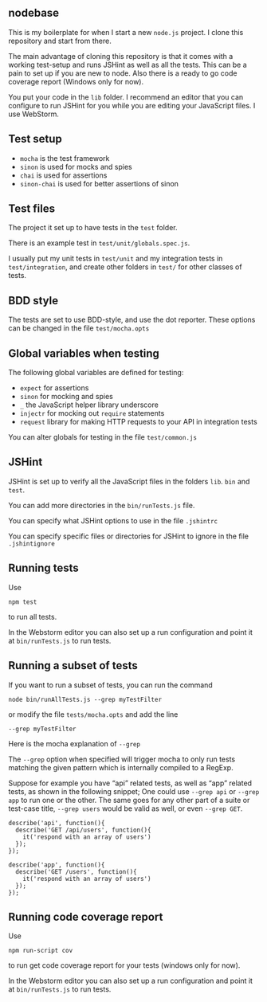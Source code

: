 nodebase
--------
This is my boilerplate for when I start a new ```node.js``` project. I clone this repository and start from there.

The main advantage of cloning this repository is that it comes with a working test-setup and runs JSHint as well
as all the tests. This can be a pain to set up if you are new to node.
Also there is a ready to go code coverage report (Windows only for now).

You put your code in the ```lib``` folder. I recommend an editor that you can configure to run JSHint for you
while you are editing your JavaScript files. I use WebStorm.

Test setup
----------
- ```mocha``` is the test framework
- ```sinon``` is used for mocks and spies
- ```chai``` is used for assertions
- ```sinon-chai``` is used for better assertions of sinon

Test files
----------
The project it set up to have tests in the ```test``` folder.

There is an example test in ```test/unit/globals.spec.js```.

I usually put my unit tests in ```test/unit``` and my integration tests in ```test/integration```, and create
other folders in ```test/``` for other classes of tests.

BDD style
---------
The tests are set to use BDD-style, and use the dot reporter. These options can be changed in the
file ```test/mocha.opts```

Global variables when testing
-----------------------------
The following global variables are defined for testing:
- ```expect``` for assertions
- ```sinon``` for mocking and spies
- ```_``` the JavaScript helper library underscore
- ```injectr``` for mocking out ```require``` statements
- ```request``` library for making HTTP requests to your API in integration tests

You can alter globals for testing in the file ```test/common.js```

JSHint
------
JSHint is set up to verify all the JavaScript files in the folders ```lib```. ```bin``` and ```test```.

You can add more directories in the ```bin/runTests.js``` file.

You can specify what JSHint options to use in the file ```.jshintrc```

You can specify specific files or directories for JSHint to ignore in the file ```.jshintignore```

Running tests
-------------
Use

```npm test```

to run all tests.

In the Webstorm editor you can also set up a run configuration and point it at ```bin/runTests.js``` to run tests.

Running a subset of tests
-------------------------
If you want to run a subset of tests, you can run the command
```
node bin/runAllTests.js --grep myTestFilter
```

or modify the file ```tests/mocha.opts``` and add the line
```
--grep myTestFilter
```
Here is the mocha explanation of ```--grep```

The ```--grep``` option when specified will trigger mocha to only run tests matching the given pattern which is internally compiled to a RegExp.

Suppose for example you have “api” related tests, as well as “app” related tests, as shown in the following snippet;
One could use ```--grep api``` or ```--grep app``` to run one or the other.
The same goes for any other part of a suite or test-case title, ```--grep users``` would be valid as well,
or even ```--grep GET```.

```
describe('api', function(){
  describe('GET /api/users', function(){
    it('respond with an array of users')
  });
});

describe('app', function(){
  describe('GET /users', function(){
    it('respond with an array of users')
  });
});
```

Running code coverage report
----------------------------
Use

```npm run-script cov```

to run get code coverage report for your tests (windows only for now).

In the Webstorm editor you can also set up a run configuration and point it at ```bin/runTests.js``` to run tests.